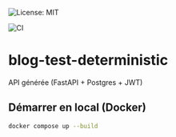 ![License: MIT](https://img.shields.io/badge/License-MIT-yellow.svg)
<!-- Remplace ce lien CI par celui du repo où tu pousseras ce projet généré -->
![CI](https://github.com/YOUR_GH_ORG/YOUR_GENERATED_REPO/actions/workflows/ci.yml/badge.svg)

# blog-test-deterministic

API générée (FastAPI + Postgres + JWT)

## Démarrer en local (Docker)
```bash
docker compose up --build